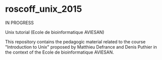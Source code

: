 # roscoff_unix_2015

IN PROGRESS

Unix tutorial (Ecole de bioinformatique AVIESAN)

This repository contains the pedagogic material related to the course "Introduction to Unix" proposed by Matthieu Defrance and Denis Puthier in the context of the Ecole de bioinformatique AVIESAN. 
